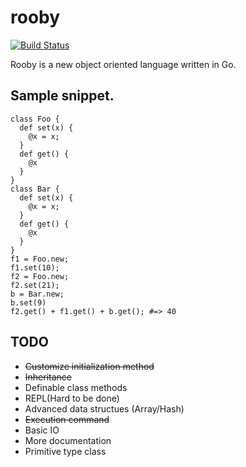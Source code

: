 # rooby

[![Build Status](https://travis-ci.org/st0012/rooby.svg?branch=master)](https://travis-ci.org/st0012/rooby)

Rooby is a new object oriented language written in Go.

##  Sample snippet.
```
class Foo {
  def set(x) {
    @x = x;
  }
  def get() {
    @x
  }
}
class Bar {
  def set(x) {
    @x = x;
  }
  def get() {
    @x
  }
}
f1 = Foo.new;
f1.set(10);
f2 = Foo.new;
f2.set(21);
b = Bar.new;
b.set(9)
f2.get() + f1.get() + b.get(); #=> 40
```

## TODO

- ~~Customize initialization method~~
- ~~Inheritance~~
- Definable class methods
- REPL(Hard to be done)
- Advanced data structues (Array/Hash)
- ~~Execution command~~
- Basic IO
- More documentation
- Primitive type class
